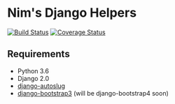 # Nim's Django Helpers
[![Build Status](https://travis-ci.org/nim65s/ndh.svg?branch=master)](https://travis-ci.org/nim65s/ndh)
[![Coverage Status](https://coveralls.io/repos/github/nim65s/ndh/badge.svg?branch=master)](https://coveralls.io/github/nim65s/ndh?branch=master)

## Requirements

- Python 3.6
- Django 2.0
- [django-autoslug](https://github.com/iplweb/django-autoslug-iplweb)
- [django-bootstrap3](https://github.com/dyve/django-bootstrap3) (will be django-bootstrap4 soon)
